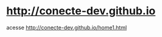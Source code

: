# http://conecte-dev.github.io

acesse <a href="http://conecte-dev.github.io/home1.html">http://conecte-dev.github.io/home1.html</a>
